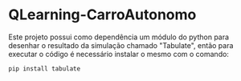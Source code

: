 # QLearning-CarroAutonomo

Este projeto possui como dependência um módulo do python para desenhar o resultado da simulação chamado "Tabulate", então para executar o código é necessário instalar o mesmo com o comando:

```python
pip install tabulate
```
